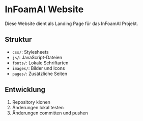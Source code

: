 # InFoamAI Website

Diese Website dient als Landing Page für das InFoamAI Projekt.

## Struktur

- `css/`: Stylesheets
- `js/`: JavaScript-Dateien
- `fonts/`: Lokale Schriftarten
- `images/`: Bilder und Icons
- `pages/`: Zusätzliche Seiten

## Entwicklung

1. Repository klonen
2. Änderungen lokal testen
3. Änderungen committen und pushen
